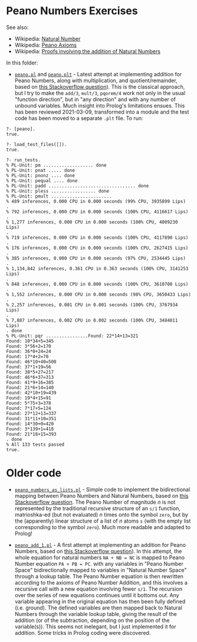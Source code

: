 # Peano Numbers Exercises

See also: 

- Wikipedia: [Natural Number](https://en.wikipedia.org/wiki/Natural_number)
- Wikipedia: [Peano Axioms](https://en.wikipedia.org/wiki/Peano_axioms)
- Wikipedia: [Proofs involving the addition of Natural Numbers](https://en.wikipedia.org/wiki/Proofs_involving_the_addition_of_natural_numbers)

In this folder:

- [`peano.pl`](peano.pl) and [`peano.plt`](peano.plt) - Latest attempt at implementing addition for Peano Numbers, along with multiplication, and quotient/remainder, based on [this Stackoverflow question](https://stackoverflow.com/questions/62132704/times-quotient-and-remainder-predicates-in-prolog)). This is the classical approach, but I try to make the `add/3`, `mult/3`, `pqorem/4` work not only in the usual "function direction", but in "any direction" and with any number of unbound variables. Much insight into Prolog's limitations ensues. This has been reviewed 2021-03-09, transformed into a module and the test code has been moved to a separate `.plt` file. To run:


```
?- [peano].
true.

?- load_test_files([]).
true.

?- run_tests.
% PL-Unit: pm ................... done
% PL-Unit: pnat ..... done
% PL-Unit: pnonz .... done
% PL-Unit: pequal .... done
% PL-Unit: padd ................................. done
% PL-Unit: pless ................. done
% PL-Unit: pmult .......................
% 489 inferences, 0.000 CPU in 0.000 seconds (99% CPU, 3935899 Lips)
.
% 792 inferences, 0.000 CPU in 0.000 seconds (100% CPU, 4116617 Lips)
.
% 1,277 inferences, 0.000 CPU in 0.000 seconds (100% CPU, 4009230 Lips)
.
% 719 inferences, 0.000 CPU in 0.000 seconds (100% CPU, 4117890 Lips)
.
% 176 inferences, 0.000 CPU in 0.000 seconds (100% CPU, 2627415 Lips)
.
% 385 inferences, 0.000 CPU in 0.000 seconds (97% CPU, 2534445 Lips)
.
% 1,134,842 inferences, 0.361 CPU in 0.363 seconds (100% CPU, 3141253 Lips)
.
% 848 inferences, 0.000 CPU in 0.000 seconds (100% CPU, 3610708 Lips)
.
% 1,552 inferences, 0.000 CPU in 0.000 seconds (98% CPU, 3650433 Lips)
.
% 2,257 inferences, 0.001 CPU in 0.001 seconds (100% CPU, 3767934 Lips)
.
% 7,887 inferences, 0.002 CPU in 0.002 seconds (100% CPU, 3484011 Lips)
. done
% PL-Unit: pqr ................Found: 22*14+13=321
Found: 10*34+5=345
Found: 3*56+2=170
Found: 36*0+24=24
Found: 17*4+2=70
Found: 46*10+40=500
Found: 37*1+19=56
Found: 38*5+27=217
Found: 46*6+37=313
Found: 41*9+16=385
Found: 21*6+14=140
Found: 42*10+19=439
Found: 19*4+15=91
Found: 5*75+3=378
Found: 7*17+5=124
Found: 27*12+13=337
Found: 31*11+10=351
Found: 14*30+0=420
Found: 3*139+1=418
Found: 21*18+15=393
. done
% All 133 tests passed
true.
```

# Older code

- [`peano_numbers_as_lists.pl`](peano_numbers_as_lists.pl) - Simple code to implement the bidirectional mapping between Peano Numbers and Natural Numbers, based on [this Stackoverflow question](https://stackoverflow.com/questions/8954435/convert-peano-number-sn-to-integer-in-prolog). The Peano Number of magnitude _n_ is not represented by the traditional recursive structure of an `s/1` function, matrioshka-ed (but not evaluated) _n_ times onto the symbol `zero`, but by the (apparently) linear structure of a list of _n_ atoms `s` (with the empty list corresponding to the symbol `zero`). Much more readable and adapted to Prolog!

- [`peano_add_1.pl`](peano_add_1.pl) - A first attempt at implementing an addition for Peano Numbers, based on [this Stackoverflow question](https://stackoverflow.com/questions/62088500/how-can-i-write-two-predicates-a-division-and-remainder-in-prolog)). In this attempt, the whole equation for natural numbers `NA + NB = NC` is mapped to Peano Number equation `PA + PB = PC`. with any variables in "Peano Number Space" bidirectionally mapped to variables in "Natural Number Space" through a lookup table. The Peano Number equation is then rewritten according to the axioms of Peano Number Addition, and this involves a recursive call with a new equation involving fewer `s/1`. The recursion over the series of new equations continues until it bottoms out. Any variable appearing in the original equation has then been fully defined (i.e. ground). The defined variables are then mapped back to Natural Numbers through the variable lookup table, giving the result of the addition (or of the subtraction, depending on the position of the variable(s)). This seems not inelegant, but I just implemented it for addition. Some tricks in Prolog coding were discovered. 

